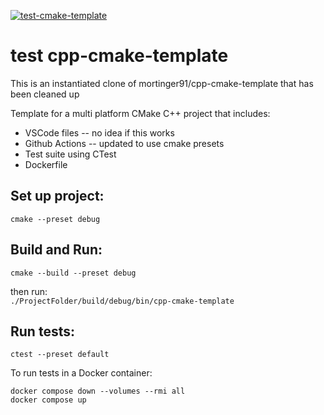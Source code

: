[![test-cmake-template](https://github.com/patrikfors/test-cmake-template/actions/workflows/cmake.yml/badge.svg?branch=master)](https://github.com/patrikfors/test-cmake-template/actions/workflows/cmake.yml)

<h1>test cpp-cmake-template</h1>
This is an instantiated clone of mortinger91/cpp-cmake-template that has been cleaned up  

Template for a multi platform CMake C++ project that includes:

- VSCode files  -- no idea if this works
- Github Actions  -- updated to use cmake presets
- Test suite using CTest
- Dockerfile 
<h2>Set up project:</h2>

```cmake --preset debug```<br>

<h2>Build and Run:</h2>
 
 ```cmake --build --preset debug```<br>

then run:<br>
```./ProjectFolder/build/debug/bin/cpp-cmake-template```<br>

<h2>Run tests:</h2>

```ctest --preset default```<br>


To run tests in a Docker container:<br>

```docker compose down --volumes --rmi all```<br>
```docker compose up```


